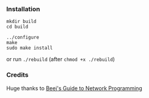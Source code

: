 ### Installation
```
mkdir build
cd build

../configure
make
sudo make install
```
or run `./rebuild` (after `chmod +x ./rebuild`)

### Credits
Huge thanks to [Beej's Guide to Network Programming](https://beej.us/guide/bgnet/html/)